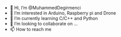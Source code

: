 - 👋 Hi, I’m @MuhammedDegirmenci
- 👀 I’m interested in Arduino, Raspberry pi and Drone 
- 🌱 I’m currently learning C/C++ and Python 
- 💞️ I’m looking to collaborate on ...
- 📫 How to reach me  
<!---
MuhammedDegirmenci/MuhammedDegirmenci is a ✨ special ✨ repository because its `README.md` (this file) appears on your GitHub profile.
You can click the Preview link to take a look at your changes.
--->
